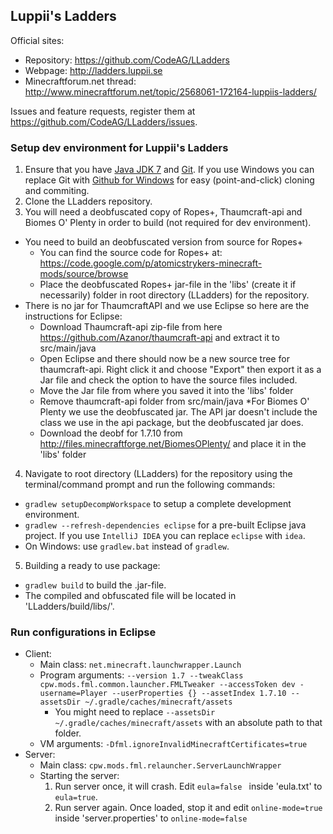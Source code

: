 ## Luppii's Ladders

Official sites:
* Repository: https://github.com/CodeAG/LLadders
* Webpage: http://ladders.luppii.se
* Minecraftforum.net thread: http://www.minecraftforum.net/topic/2568061-172164-luppiis-ladders/

Issues and feature requests, register them at https://github.com/CodeAG/LLadders/issues.

### Setup dev environment for Luppii's Ladders
1. Ensure that you have [Java JDK 7](http://www.oracle.com/technetwork/java/javase/downloads/jdk7-downloads-1880260.html) and [Git](http://git-scm.com/). If you use Windows you can replace Git with [Github for Windows](https://windows.github.com/) for easy (point-and-click) cloning and commiting.
2. Clone the LLadders repository.
3. You will need a deobfuscated copy of Ropes+, Thaumcraft-api and Biomes O' Plenty in order to build (not required for dev environment).
  * You need to build an deobfuscated version from source for Ropes+
    * You can find the source code for Ropes+ at: https://code.google.com/p/atomicstrykers-minecraft-mods/source/browse
    * Place the deobfuscated Ropes+ jar-file in the 'libs' (create it if necessarily) folder in root directory (LLadders) for the repository.
  * There is no jar for ThaumcraftAPI and we use Eclipse so here are the instructions for Eclipse:
    * Download Thaumcraft-api zip-file from here https://github.com/Azanor/thaumcraft-api and extract it to src/main/java
    * Open Eclipse and there should now be a new source tree for thaumcraft-api. Right click it and choose "Export" then export it as a Jar file and check the option to have the source files included. 
    * Move the Jar file from where you saved it into the 'libs' folder
    * Remove thaumcraft-api folder from src/main/java
  *For Biomes O' Plenty we use the deobfuscated jar. The API jar doesn't include the class we use in the api package, but the deobfuscated jar does.
    * Download the deobf for 1.7.10 from http://files.minecraftforge.net/BiomesOPlenty/ and place it in the 'libs' folder
4. Navigate to root directory (LLadders) for the repository using the terminal/command prompt and run the following commands:
 * `gradlew setupDecompWorkspace` to setup a complete development environment.
 * `gradlew --refresh-dependencies eclipse` for a pre-built Eclipse java project. If you use `IntelliJ IDEA` you can replace `eclipse` with `idea`.
 * On Windows: use `gradlew.bat` instead of `gradlew`.
5. Building a ready to use package:
 * `gradlew build` to build the .jar-file.
 * The compiled and obfuscated file will be located in 'LLadders/build/libs/'.

### Run configurations in Eclipse
* Client:
  * Main class: `net.minecraft.launchwrapper.Launch`
  * Program arguments: `--version 1.7 --tweakClass cpw.mods.fml.common.launcher.FMLTweaker --accessToken dev -username=Player --userProperties {} --assetIndex 1.7.10 --assetsDir ~/.gradle/caches/minecraft/assets`
    * You might need to replace `--assetsDir ~/.gradle/caches/minecraft/assets` with an absolute path to that folder.
  * VM arguments: `-Dfml.ignoreInvalidMinecraftCertificates=true`
* Server:
  * Main class: `cpw.mods.fml.relauncher.ServerLaunchWrapper`
  * Starting the server:
    1. Run server once, it will crash. Edit `eula=false ` inside 'eula.txt' to `eula=true`.
    2. Run server again. Once loaded, stop it and edit `online-mode=true` inside 'server.properties' to `online-mode=false`
